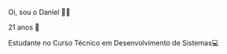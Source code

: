 Oi, sou o Daniel  🐱‍👤

21 anos 🎊

Estudante no Curso Técnico em Desenvolvimento de Sistemas💻
<!---
DanielTorres28/DanielTorres28 is a ✨ special ✨ repository because its `README.md` (this file) appears on your GitHub profile.
You can click the Preview link to take a look at your changes.
--->
